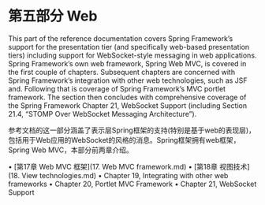 # 第五部分 Web

This part of the reference documentation covers Spring Framework’s support for the presentation tier
(and specifically web-based presentation tiers) including support for WebSocket-style messaging in web
applications.
Spring Framework’s own web framework, Spring Web MVC, is covered in the first couple of chapters.
Subsequent chapters are concerned with Spring Framework’s integration with other web technologies,
such as JSF and.
Following that is coverage of Spring Framework’s MVC portlet framework.
The section then concludes with comprehensive coverage of the Spring Framework Chapter 21,
WebSocket Support (including Section 21.4, “STOMP Over WebSocket Messaging Architecture”).

参考文档的这一部分涵盖了表示层Spring框架的支持(特别是基于web的表现层)，包括用于Web应用的WebSocket的风格的消息。Spring框架拥有web框架，Spring Web MVC，本部分前两章介绍。

• [第17章 Web MVC 框架](17. Web MVC framework.md)
• [第18章 视图技术](18. View technologies.md)
• Chapter 19, Integrating with other web frameworks
• Chapter 20, Portlet MVC Framework
• Chapter 21, WebSocket Support
